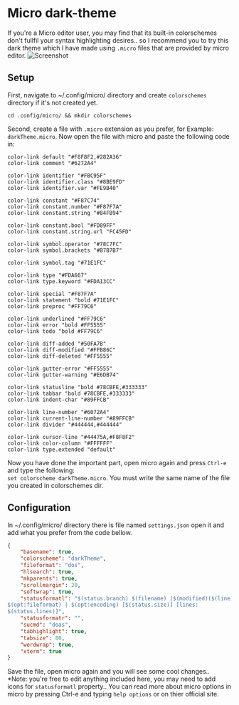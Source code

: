 # Micro dark-theme
If you're a Micro editor user, you may
find that its built-in colorschemes don't fullfil
your syntax highlighting desires.. so I recommend you
to try this dark theme which I have made using `.micro` files
that are provided by micro editor.
![Screenshot](https://i.stack.imgur.com/TIsKS.png)
## Setup
First, navigate to ~/.config/micro/ directory and create 
`colorschemes` directory if it's not created yet.
```shell
cd .config/micro/ && mkdir colorschemes
```
Second, create a file with `.micro` extension as you prefer,
for Example: `darkTheme.micro`. Now open the file with micro
and paste the following code in:
```micro
color-link default "#F8F8F2,#282A36"
color-link comment "#6272A4"

color-link identifier "#FBC95F"
color-link identifier.class "#8BE9FD"
color-link identifier.var "#FE9B40"

color-link constant "#F87C74"
color-link constant.number "#F87F7A"
color-link constant.string "#84FB94"

color-link constant.bool "#FD89FF"
color-link constant.string.url "FC45FD"

color-link symbol.operator "#78C7FC"
color-link symbol.brackets "#B7B7B7"

color-link symbol.tag "#71E1FC"

color-link type "#FDA667"
color-link type.keyword "#FDA13CC"

color-link special "#F87F7A"
color-link statement "bold #71E1FC"
color-link preproc "#FF79C6"

color-link underlined "#FF79C6"
color-link error "bold #FF5555"
color-link todo "bold #FF79C6"

color-link diff-added "#50FA7B"
color-link diff-modified "#FFB86C"
color-link diff-deleted "#FF5555"

color-link gutter-error "#FF5555"
color-link gutter-warning "#E6DB74"

color-link statusline "bold #78CBFE,#333333"
color-link tabbar "bold #78CBFE,#333333"
color-link indent-char "#89FFCB"

color-link line-number "#6072A4"
color-link current-line-number "#89FFCB"
color-link divider "#444444,#444444"

color-link cursor-line "#44475A,#F8F8F2"
color-link color-column "#FFFFFF"
color-link type.extended "default"
```
Now you have done the important part,
open micro again and press `Ctrl-e` and type the following: <br> 
`set colorscheme darkTheme.micro`.
You must write the same name of the file you created in colorschemes dir.
## Configuration 
In ~/.config/micro/ directory there is file named
`settings.json` open it and add what you prefer from the
code bellow.
```json
{
    "basename": true,
    "colorscheme": "darkTheme",
    "fileformat": "dos",
    "hlsearch": true,
    "mkparents": true,
    "scrollmargin": 20,
    "softwrap": true,
    "statusformatl": "$(status.branch) $(filename) |$(modified)($(line),$(col))| $(status.paste)|ft:$(opt:filetype)|
$(opt:fileformat) | $(opt:encoding) [$(status.size)] [lines:
$(status.lines)]",
    "statusformatr": "",
    "sucmd": "doas",
    "tabhighlight": true,
    "tabsize": 80,
    "wordwrap": true,
    "xterm": true
}
```
Save the file, open micro again
and you will see some cool changes..
<br>
*Note: you're free to edit anything included here, you may need to add icons for `statusformatl` property..
You can read more about micro options in micro by pressing Ctrl-e and typing
`help options` or on thier official site.
